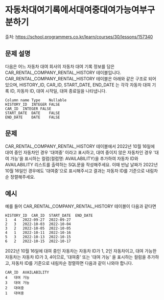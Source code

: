 # 자동차대여기록에서대여중대여가능여부구분하기

출처: https://school.programmers.co.kr/learn/courses/30/lessons/157340

## 문제 설명

다음은 어느 자동차 대여 회사의 자동차 대여 기록 정보를 담은 CAR_RENTAL_COMPANY_RENTAL_HISTORY 테이블입니다. CAR_RENTAL_COMPANY_RENTAL_HISTORY 테이블은 아래와 같은 구조로 되어있으며, HISTORY_ID, CAR_ID, START_DATE, END_DATE 는 각각 자동차 대여 기록 ID, 자동차 ID, 대여 시작일, 대여 종료일을 나타냅니다.

```
Column name	Type	Nullable
HISTORY_ID	INTEGER	FALSE
CAR_ID	INTEGER	FALSE
START_DATE	DATE	FALSE
END_DATE	DATE	FALSE
```

## 문제

CAR_RENTAL_COMPANY_RENTAL_HISTORY 테이블에서 2022년 10월 16일에 대여 중인 자동차인 경우 '대여중' 이라고 표시하고, 대여 중이지 않은 자동차인 경우 '대여 가능'을 표시하는 컬럼(컬럼명: AVAILABILITY)을 추가하여 자동차 ID와 AVAILABILITY 리스트를 출력하는 SQL문을 작성해주세요. 이때 반납 날짜가 2022년 10월 16일인 경우에도 '대여중'으로 표시해주시고 결과는 자동차 ID를 기준으로 내림차순 정렬해주세요.

## 예시

예를 들어 CAR_RENTAL_COMPANY_RENTAL_HISTORY 테이블이 다음과 같다면

```
HISTORY_ID	CAR_ID	START_DATE	END_DATE
1	4	2022-09-27	2022-09-27
2	3	2022-10-03	2022-10-04
3	2	2022-10-05	2022-10-05
4	1	2022-10-11	2022-10-16
5	3	2022-10-13	2022-10-15
6	2	2022-10-15	2022-10-17
```

2022년 10월 16일에 대여 중인 자동차는 자동차 ID가 1, 2인 자동차이고, 대여 가능한 자동차는 자동차 ID가 3, 4이므로, '대여중' 또는 '대여 가능' 을 표시하는 컬럼을 추가하고, 자동차 ID를 기준으로 내림차순 정렬하면 다음과 같이 나와야 합니다.

```
CAR_ID	AVAILABILITY
4	대여 가능
3	대여 가능
2	대여중
1	대여중
```
